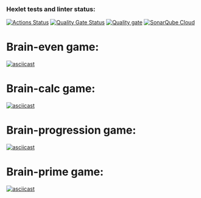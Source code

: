 ### Hexlet tests and linter status:
[![Actions Status](https://github.com/Web-Owl/backend-project-44/actions/workflows/hexlet-check.yml/badge.svg)](https://github.com/Web-Owl/backend-project-44/actions)
[![Quality Gate Status](https://sonarcloud.io/api/project_badges/measure?project=Web-Owl_backend-project-44&metric=alert_status)](https://sonarcloud.io/summary/new_code?id=Web-Owl_backend-project-44)
[![Quality gate](https://sonarcloud.io/api/project_badges/quality_gate?project=Web-Owl_backend-project-44)](https://sonarcloud.io/summary/new_code?id=Web-Owl_backend-project-44)
[![SonarQube Cloud](https://sonarcloud.io/images/project_badges/sonarcloud-light.svg)](https://sonarcloud.io/summary/new_code?id=Web-Owl_backend-project-44)

# Brain-even game:
[![asciicast](https://asciinema.org/a/3oBIw7DkB5hmUAEMVqoKuwZZ5.svg)](https://asciinema.org/a/3oBIw7DkB5hmUAEMVqoKuwZZ5)

# Brain-calc game:
[![asciicast](https://asciinema.org/a/QVmbps7bnQm7WMrfub5oIfwwo.svg)](https://asciinema.org/a/QVmbps7bnQm7WMrfub5oIfwwo)

# Brain-progression game:
[![asciicast](https://asciinema.org/a/f8C0YUeC4RoUdZiZoycyGUsw2.svg)](https://asciinema.org/a/f8C0YUeC4RoUdZiZoycyGUsw2)

# Brain-prime game:
[![asciicast](https://asciinema.org/a/jEjz9uhaaC7spO9cCY4tF2QUA.svg)](https://asciinema.org/a/jEjz9uhaaC7spO9cCY4tF2QUA)
